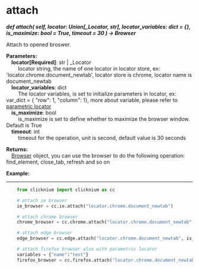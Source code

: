 # attach

***def attach(
        self,
        locator: Union[_Locator, str],
        locator_variables: dict = {},
        is_maximize: bool = True,
        timeout = 30
    ) -> Browser***  

Attach to opened broswer.

**Parameters:**  
    &emsp;**locator[Required]**: str | _Locator  
        &emsp;&emsp; locator string, the name of one locator in locator store, ex: 'locator.chrome.document_newtab', locator store is chrome, locator name is document_newtab  
    &emsp;**locator_variables**: dict  
        &emsp;&emsp; The locator variables, is set to initialize parameters in locator, ex: var_dict = { "row": 1,  "column": 1}, more about variable, please refer to [parametric locator](./doc/automation/parametric_locator.md)  
    &emsp;**is_maximize**: bool  
        &emsp;&emsp; is_maximize is set to define whether to maximize the browser window. Default is True  
    &emsp;**timeout**: int  
        &emsp;&emsp; timeout for the operation, unit is second, default value is 30 seconds 

**Returns:**  
    &emsp;[Browser](./doc/api/python/webdriver/browser/browser.md) object, you can use the browser to do the following operation: find_element, close_tab, refresh and so on

**Example:**
***
```python
    from clicknium import clicknium as cc

    # attach ie browser
    ie_browser = cc.ie.attach("locator.chrome.document_newtab")

    # attach chrome browser
    chrome_browser = cc.chrome.attach("locator.chrome.document_newtab")

    # attach edge browser
    edge_browser = cc.edge.attach("locator.chrome.document_newtab", is_maximize = False)

    # attach firefox browser also with parametric locator
    variables = {"name":"test"}
    firefox_browser = cc.firefox.attach("locator.chrome.document_newtab", variables, timeout = 10)
```